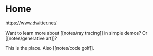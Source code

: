 # Home
https://www.dwitter.net/

Want to learn more about [[notes/ray tracing]] in simple demos? Or [[notes/generative art]]?

This is the place. Also [[notes/code golf]].